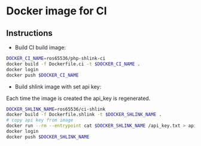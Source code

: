 # Docker image for CI

## Instructions

- Build CI build image:

```bash
DOCKER_CI_NAME=ros65536/php-shlink-ci
docker build -f Dockerfile.ci -t $DOCKER_CI_NAME .
docker login
docker push $DOCKER_CI_NAME
```

- Build shlink image with set api key:

Each time the image is created the api_key is regenerated.

```bash
DOCKER_SHLINK_NAME=ros65536/ci-shlink
docker build -f Dockerfile.shlink -t $DOCKER_SHLINK_NAME .
# copy api key from image
docker run --rm --entrypoint cat $DOCKER_SHLINK_NAME /api_key.txt > api_key.txt
docker login
docker push $DOCKER_SHLINK_NAME
```